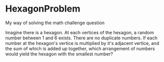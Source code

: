HexagonProblem
==============

My way of solving the math challenge question

Imagine there is a hexagon. At each vertices of the hexagon, a random number between 1 and 6 exists. There are no duplicate numbers. If each number at the hexagon's vertice is multiplied by it's adjacent vertice, and the sum of which is added up together, which arrangement of numbers would yield the hexagon with the smallest number?
